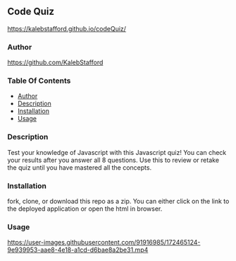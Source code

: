 ## Code Quiz
https://kalebstafford.github.io/codeQuiz/

### Author
https://github.com/KalebStafford

### Table Of Contents
* [Author](#author)
* [Description](#description)
* [Installation](#installation)
* [Usage](#usage)

### Description
Test your knowledge of Javascript with this Javascript quiz! You can check your results after you answer all 8 questions. Use this to review or retake the quiz until you have mastered all the concepts.

### Installation
fork, clone, or download this repo as a zip. You can either click on the link to the deployed application or open the html in browser.

### Usage


https://user-images.githubusercontent.com/91916985/172465124-9e939953-aae8-4e18-a1cd-d6bae8a2be31.mp4

